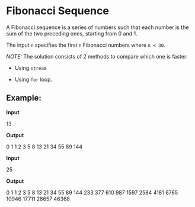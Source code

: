 # Fibonacci Sequence

A Fibonacci sequence is a series of numbers such that each number is the sum of the two preceding ones, starting from 0 and 1.

The input `n` specifies the first `n` Fibonacci numbers where `n < 30`.

*NOTE:* The solution consists of 2 methods to compare which one is faster: 

- Using `stream`

- Using `for` loop.  


## Example:
**Input**

13

**Output**

0 1 1 2 3 5 8 13 21 34 55 89 144

**Input**

25

**Output**

0 1 1 2 3 5 8 13 21 34 55 89 144 233 377 610 987 1597 2584 4181 6765 10946 17711 28657 46368